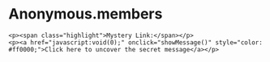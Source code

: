 # Anonymous.members<div class="section">
    <p><span class="highlight">Mystery Link:</span></p>
    <p><a href="javascript:void(0);" onclick="showMessage()" style="color: #ff0000;">Click here to uncover the secret message</a></p>
</div>
